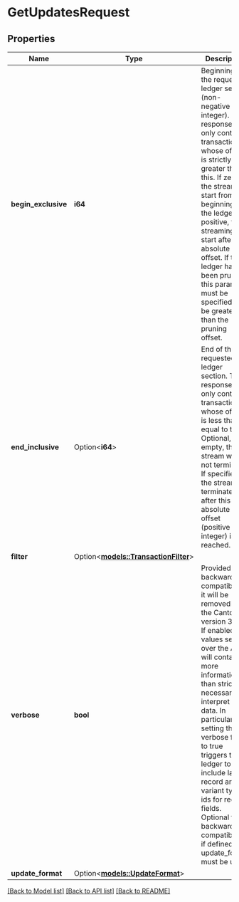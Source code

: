 # GetUpdatesRequest

## Properties

Name | Type | Description | Notes
------------ | ------------- | ------------- | -------------
**begin_exclusive** | **i64** | Beginning of the requested ledger section (non-negative integer). The response will only contain transactions whose offset is strictly greater than this. If zero, the stream will start from the beginning of the ledger. If positive, the streaming will start after this absolute offset. If the ledger has been pruned, this parameter must be specified and be greater than the pruning offset. | 
**end_inclusive** | Option<**i64**> | End of the requested ledger section. The response will only contain transactions whose offset is less than or equal to this. Optional, if empty, the stream will not terminate. If specified, the stream will terminate after this absolute offset (positive integer) is reached. | [optional]
**filter** | Option<[**models::TransactionFilter**](TransactionFilter.md)> |  | [optional]
**verbose** | **bool** | Provided for backwards compatibility, it will be removed in the Canton version 3.4.0. If enabled, values served over the API will contain more information than strictly necessary to interpret the data. In particular, setting the verbose flag to true triggers the ledger to include labels, record and variant type ids for record fields. Optional for backwards compatibility, if defined update_format must be unset | 
**update_format** | Option<[**models::UpdateFormat**](UpdateFormat.md)> |  | [optional]

[[Back to Model list]](../README.md#documentation-for-models) [[Back to API list]](../README.md#documentation-for-api-endpoints) [[Back to README]](../README.md)



